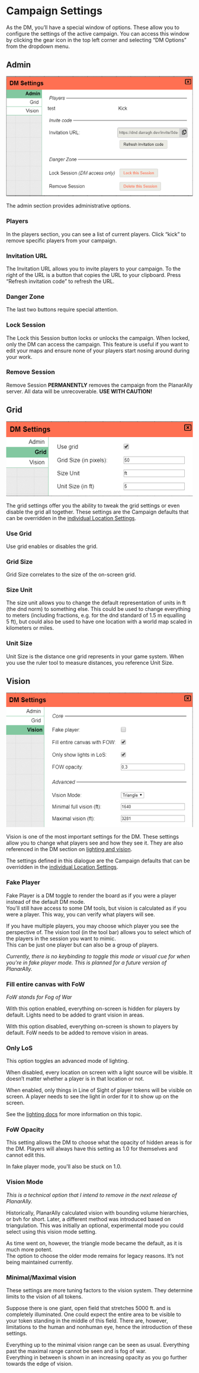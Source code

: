 # Campaign Settings

As the DM, you’ll have a special window of options. 
These allow you to configure the settings of the active campaign. 
You can access this window by clicking the gear icon in the top left corner and selecting “DM Options” from the dropdown menu.

## Admin

![](./settings.png)

The admin section provides administrative options.

### Players
In the players section, you can see a list of current players. 
Click “kick” to remove specific players from your campaign.

### Invitation URL
The Invitation URL allows you to invite players to your campaign. 
To the right of the URL is a button that copies the URL to your clipboard. 
Press “Refresh invitation code” to refresh the URL.

### Danger Zone
The last two buttons require special attention.  

### Lock Session
The Lock this Session button locks or unlocks the campaign. 
When locked, only the DM can access the campaign. 
This feature is useful if you want to edit your maps and ensure none of your players start nosing around during your work.

### Remove Session
Remove Session **PERMANENTLY** removes the campaign from the PlanarAlly server. All data will be unrecoverable. **USE WITH CAUTION!**

## Grid

![](./grid.png)

The grid settings offer you the ability to tweak the grid settings or even disable the grid all together.
These settings are the Campaign defaults that can be overridden in the [individual Location Settings](/docs/dm/locations/#grid).

### Use Grid
Use grid enables or disables the grid.

### Grid Size
Grid Size correlates to the size of the on-screen grid. 

### Size Unit
The size unit allows you to change the default representation of units in ft (the dnd norm) to something else.
This could be used to change everything to meters (including fractions, e.g. for the dnd standard of 1.5&nbsp;m equalling 5&nbsp;ft), but could also be used to have one location with a world map scaled in kilometers or miles.

### Unit Size
Unit Size is the distance one grid represents in your game system. When you use the ruler tool to measure distances, you reference Unit Size.

## Vision

![](./vision.png)

Vision is one of the most important settings for the DM.
These settings allow you to change what players see and how they see it.
They are also referenced in the DM section on [lighting and vision](/docs/dm/light-shadows/).

The settings defined in this dialogue are the Campaign defaults that can be overridden in the [individual Location Settings](/docs/dm/locations/#vision).

### Fake Player
Fake Player is a DM toggle to render the board as if you were a player instead of the default DM mode.  
You'll still have access to some DM tools, but vision is calculated as if you were a player.
This way, you can verify what players will see.

If you have multiple players, you may choose which player you see the perspective of.
The vision tool (in the tool bar) allows you to select which of the players in the session you want to mimic.  
This can be just one player but can also be a group of players.

_Currently, there is no keybinding to toggle this mode or visual cue for when you're in fake player mode.  This is planned for a future version of PlanarAlly._

### Fill entire canvas with FoW

_FoW stands for Fog of War_

With this option enabled, everything on-screen is hidden for players by default. 
Lights need to be added to grant vision in areas.

With this option disabled, everything on-screen is shown to players by default. 
FoW needs to be added to remove vision in areas.


### Only LoS

This option toggles an advanced mode of lighting.
 
When disabled, every location on screen with a light source will be visible. 
It doesn’t matter whether a player is in that location or not. 

When enabled, only things in Line of Sight of player tokens will be visible on screen. 
A player needs to see the light in order for it to show up on the screen.

See the [lighting docs](/docs/dm/light-shadows/) for more information on this topic.

### FoW Opacity

This setting allows the DM to choose what the opacity of hidden areas is for the DM.
Players will always have this setting as 1.0 for themselves and cannot edit this.

In fake player mode, you'll also be stuck on 1.0.

### Vision Mode

_This is a technical option that I intend to remove in the next release of PlanarAlly._

Historically, PlanarAlly calculated vision with bounding volume hierarchies, or bvh for short.
Later, a different method was introduced based on triangulation. 
This was initially an optional, experimental mode you could select using this vision mode setting.

As time went on, however, the triangle mode became the default, as it is much more potent.  
The option to choose the older mode remains for legacy reasons. 
It’s not being maintained currently.

### Minimal/Maximal vision

These settings are more tuning factors to the vision system. 
They determine limits to the vision of all tokens.

Suppose there is one giant, open field that stretches 5000 ft. and is completely illuminated.
One could expect the entire area to be visible to your token standing in the middle of this field.
There are, however, limitations to the human and nonhuman eye, hence the introduction of these settings.

Everything up to the minimal vision range can be seen as usual. 
Everything past the maximal range cannot be seen and is fog of war.  
Everything in between is shown in an increasing opacity as you go further towards the edge of vision.